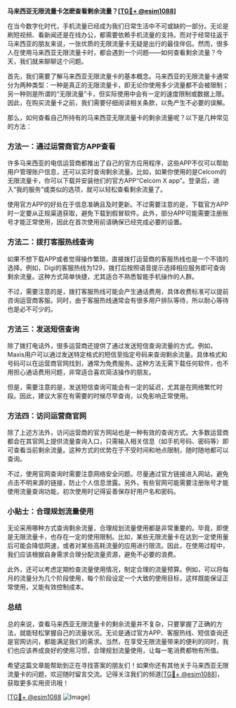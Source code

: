 **马来西亚无限流量卡怎麽查看剩余流量？[[TG💪+ @esim1088](https://t.me/s/esim1088)]**

在当今数字化时代，手机流量已经成为我们日常生活中不可或缺的一部分。无论是刷短视频、看新闻还是在线办公，都需要依赖手机流量的支持。而对于经常往返于马来西亚的朋友来说，一张优质的无限流量卡无疑是出行的最佳伴侣。然而，很多人在使用马来西亚无限流量卡时，都会遇到一个问题——如何查看剩余流量？今天，我们就来聊聊这个问题。

首先，我们需要了解马来西亚无限流量卡的基本概念。马来西亚的无限流量卡通常分为两种类型：一种是真正的无限流量卡，即无论你使用多少流量都不会被限制；另一种则是所谓的“无限流量”卡，但实际使用中会有一定的速度限制或数据上限。因此，在购买流量卡之前，我们需要仔细阅读相关条款，以免产生不必要的误解。

那么，如何查看自己所持有的马来西亚无限流量卡的剩余流量呢？以下是几种常见的方法：

### 方法一：通过运营商官方APP查看

许多马来西亚的电信运营商都推出了自己的官方应用程序，这些APP不仅可以帮助用户管理账户信息，还可以实时查询剩余流量。比如，如果你使用的是Celcom的无限流量卡，你可以下载并安装他们的官方APP“Celcom X app”。登录后，进入“我的服务”或类似的选项，就可以轻松查看剩余流量了。

使用官方APP的好处在于信息准确且及时更新。不过需要注意的是，下载官方APP时一定要从正规渠道获取，避免下载到假冒软件。此外，部分APP可能需要注册账号才能正常使用，因此在首次使用前请确保已经完成必要的设置。

### 方法二：拨打客服热线查询

如果不想下载APP或者觉得操作繁琐，直接拨打运营商的客服热线也是一个不错的选择。例如，Digi的客服热线为129，拨打后按照语音提示选择相应服务即可查询剩余流量。这种方式简单快捷，尤其适合不熟悉智能手机操作的人群。

不过，需要注意的是，拨打客服热线可能会产生通话费用，具体收费标准可以提前咨询运营商客服。同时，由于客服热线通常会有很多用户排队等待，所以耐心等待也是必不可少的。

### 方法三：发送短信查询

除了拨打电话外，很多运营商还提供了通过发送短信查询流量的方式。例如，Maxis用户可以通过发送特定格式的短信至指定号码来查询剩余流量。具体格式和号码可以在运营商官网找到，通常为免费服务。这种方法无需下载任何软件，也不用担心通话费用问题，非常适合喜欢简洁操作的朋友。

但是，需要注意的是，发送短信查询可能会有一定的延迟，尤其是在网络繁忙时段。因此，建议大家在有需要的时候尽早查询，以免影响正常使用。

### 方法四：访问运营商官网

除了上述方法外，访问运营商的官方网站也是一种有效的查询方式。大多数运营商都会在其官网上提供流量查询入口，只需输入相关信息（如手机号码、密码等）即可查看当前剩余流量。这种方式的优势在于不受时间和地点限制，随时随地都可以查询。

不过，使用官网查询时需要注意网络安全问题。尽量通过官方链接进入网站，避免点击不明来源的链接，防止个人信息泄露。另外，有些官网可能需要注册账号才能使用流量查询功能，初次使用时记得妥善保存好用户名和密码。

### 小贴士：合理规划流量使用

无论采用哪种方式查询剩余流量，合理规划流量使用都是非常重要的。毕竟，即使是无限流量卡，也存在一定的使用限制。比如，某些无限流量卡在达到一定使用量后可能会降低网速，或者对某些高耗流量的应用进行限流。因此，在使用过程中，我们应该根据自身需求合理分配流量资源，避免不必要的浪费。

此外，还可以考虑定期检查流量使用情况，制定合理的流量预算。例如，可以将每月的流量分为几个阶段使用，每个阶段设定一个大致的使用目标，这样既能保证正常使用，又能有效控制成本。

### 总结

总的来说，查看马来西亚无限流量卡的剩余流量并不复杂，只要掌握了正确的方法，就能轻松掌握自己的流量状况。无论是通过官方APP、客服热线、短信查询还是官网访问，都能满足我们的需求。当然，在享受无限流量带来的便利的同时，我们也应该养成良好的使用习惯，合理规划流量使用，让每一笔消费都物有所值。

希望这篇文章能帮助到正在寻找答案的朋友们！如果你还有其他关于马来西亚无限流量卡的问题，欢迎随时留言交流。记得关注我们的频道[[TG💪+ @esim1088](https://t.me/s/esim1088)]，获取更多实用资讯哦！

[[TG💪+ @esim1088](https://t.me/s/esim1088) ![Image](https://i.postimg.cc/4NQfJmqS/Snipaste-2025-05-13-00-14-12.png)]